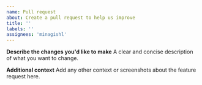 ```yaml
---
name: Pull request
about: Create a pull request to help us improve
title: ''
labels: ''
assignees: 'minagishl'
---
```


**Describe the changes you'd like to make**
A clear and concise description of what you want to change.

**Additional context**
Add any other context or screenshots about the feature request here.
